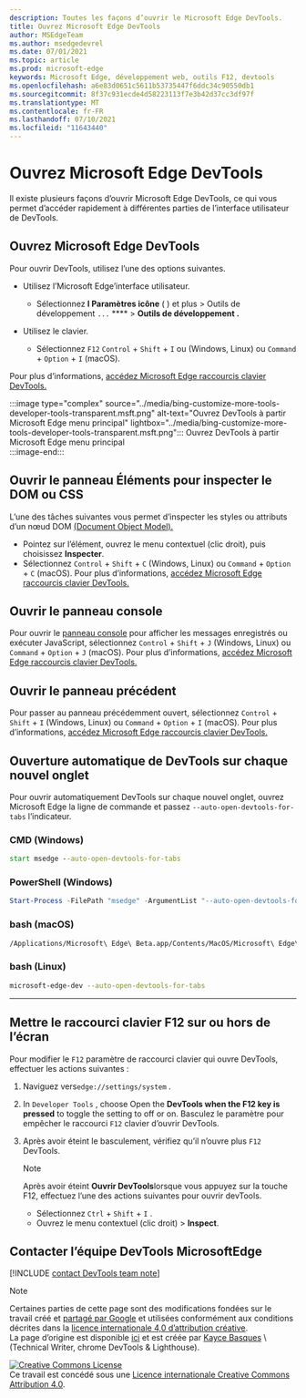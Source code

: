 ```yaml
---
description: Toutes les façons d’ouvrir le Microsoft Edge DevTools.
title: Ouvrez Microsoft Edge DevTools
author: MSEdgeTeam
ms.author: msedgedevrel
ms.date: 07/01/2021
ms.topic: article
ms.prod: microsoft-edge
keywords: Microsoft Edge, développement web, outils F12, devtools
ms.openlocfilehash: a6e83d0651c5611b53735447f6ddc34c90550db1
ms.sourcegitcommit: 8f37c931ecde4d58223113f7e3b42d37cc3df97f
ms.translationtype: MT
ms.contentlocale: fr-FR
ms.lasthandoff: 07/10/2021
ms.locfileid: "11643440"
---
```

<!-- Copyright Kayce Basques 

   Licensed under the Apache License, Version 2.0 (the "License");
   you may not use this file except in compliance with the License.
   You may obtain a copy of the License at

       https://www.apache.org/licenses/LICENSE-2.0

   Unless required by applicable law or agreed to in writing, software
   distributed under the License is distributed on an "AS IS" BASIS,
   WITHOUT WARRANTIES OR CONDITIONS OF ANY KIND, either express or implied.
   See the License for the specific language governing permissions and
   limitations under the License. -->
# <a name="open-microsoft-edge-devtools"></a>Ouvrez Microsoft Edge DevTools  

Il existe plusieurs façons d’ouvrir Microsoft Edge DevTools, ce qui vous permet d’accéder rapidement à différentes parties de l’interface utilisateur de DevTools. 

## <a name="open-microsoft-edge-devtools"></a>Ouvrez Microsoft Edge DevTools  

Pour ouvrir DevTools, utilisez l’une des options suivantes.  

*   Utilisez l’Microsoft Edge’interface utilisateur.
    *  Sélectionnez **l Paramètres icône** \( \) et plus > Outils de développement `...` ****  >   **Outils de développement .**  
    
*   Utilisez le clavier.  
    *   Sélectionnez `F12` `Control` + `Shift` + `I` ou \(Windows, Linux\) ou `Command` + `Option` + `I` \(macOS\).  

Pour plus d’informations, [accédez Microsoft Edge raccourcis clavier DevTools.][DevtoolsShortcutsIndex]  

:::image type="complex" source="../media/bing-customize-more-tools-developer-tools-transparent.msft.png" alt-text="Ouvrez DevTools à partir Microsoft Edge menu principal" lightbox="../media/bing-customize-more-tools-developer-tools-transparent.msft.png":::
   Ouvrez DevTools à partir Microsoft Edge menu principal  
:::image-end:::  

## <a name="open-the-elements-panel-to-inspect-the-dom-or-css"></a>Ouvrir le panneau Éléments pour inspecter le DOM ou CSS  

L’une des tâches suivantes vous permet d’inspecter les styles ou attributs d’un nœud DOM [\(Document Object Model\).](https://developer.mozilla.org/en-US/docs/Web/API/Document_Object_Model)

*   Pointez sur l’élément, ouvrez le menu contextuel \(clic droit\), puis choisissez **Inspecter**.  
*   Sélectionnez `Control` + `Shift` + `C` \(Windows, Linux\) ou `Command` + `Option` + `C` \(macOS\). Pour plus d’informations, [accédez Microsoft Edge raccourcis clavier DevTools.][DevtoolsShortcutsIndex]  

<!-- :::image type="complex" source="../media/bing-right-click-inspect.msft.png" alt-text="The Inspect option" lightbox="../media/bing-right-click-inspect.msft.png":::
   The **Inspect** option  
:::image-end:::  --> 

<!--Navigate to [Get Started With Viewing And Changing CSS][GetStartedCSS].  -->  

## <a name="open-the-console-panel"></a>Ouvrir le panneau console  

Pour ouvrir le [panneau console][DevtoolsConsoleIndex] pour afficher les messages enregistrés ou exécuter JavaScript, sélectionnez `Control` + `Shift` + `J` \(Windows, Linux\) ou `Command` + `Option` + `J` \(macOS\). Pour plus d’informations, [accédez Microsoft Edge raccourcis clavier DevTools.][DevtoolsShortcutsIndex]  

<!--Navigate to [Get Started With The Console][ConsoleGetStarted].  -->

## <a name="open-the-previous-panel"></a>Ouvrir le panneau précédent  

Pour passer au panneau précédemment ouvert, sélectionnez `Control` + `Shift` + `I` \(Windows, Linux\) ou `Command` + `Option` + `I` \(macOS\).  Pour plus d’informations, [accédez Microsoft Edge raccourcis clavier DevTools.][DevtoolsShortcutsIndex]  

## <a name="auto-open-devtools-on-every-new-tab"></a>Ouverture automatique de DevTools sur chaque nouvel onglet  

Pour ouvrir automatiquement DevTools sur chaque nouvel onglet, ouvrez Microsoft Edge la ligne de commande et passez `--auto-open-devtools-for-tabs` l’indicateur.  

### [<a name="cmd-windows"></a>CMD (Windows)](#tab/cmd-Windows/)  

<a id="auto-open-devtools-command-line"></a>  

```cmd
start msedge --auto-open-devtools-for-tabs
```  

### [<a name="powershell-windows"></a>PowerShell (Windows)](#tab/powershell-Windows/)  

<a id="auto-open-devtools-command-line"></a>  

```powershell
Start-Process -FilePath "msedge" -ArgumentList "--auto-open-devtools-for-tabs"
```  

### [<a name="bash-macos"></a>bash (macOS)](#tab/bash-macos/)  

<a id="auto-open-devtools-command-line"></a>  

```bash
/Applications/Microsoft\ Edge\ Beta.app/Contents/MacOS/Microsoft\ Edge\ Beta --auto-open-devtools-for-tabs
```  

### [<a name="bash-linux"></a>bash (Linux)](#tab/bash-linux/)  

<a id="auto-open-devtools-command-line"></a>  

```bash
microsoft-edge-dev --auto-open-devtools-for-tabs
```  

* * *  

## <a name="toggle-the-f12-keyboard-shortcut-on-or-off"></a>Mettre le raccourci clavier F12 sur ou hors de l’écran  

Pour modifier le `F12` paramètre de raccourci clavier qui ouvre DevTools, effectuer les actions suivantes :  

1.  Naviguez vers`edge://settings/system` .  
1.  In `Developer Tools` , choose Open the **DevTools when the F12 key is pressed** to toggle the setting to off or on. Basculez le paramètre pour empêcher le raccourci `F12` clavier d’ouvrir DevTools.  
1.  Après avoir éteint le basculement, vérifiez qu’il n’ouvre plus `F12` DevTools.  
    
    > [!NOTE]
    > Après avoir éteint **Ouvrir DevTools**lorsque vous appuyez sur la touche F12, effectuez l’une des actions suivantes pour ouvrir devTools.  
    > 
    > *   Sélectionnez `Ctrl` + `Shift` + `I` .  
    > *   Ouvrez le menu contextuel \(clic droit\) > **Inspect**.  
    
## <a name="getting-in-touch-with-the-microsoft-edge-devtools-team"></a>Contacter l’équipe DevTools MicrosoftEdge  

[!INCLUDE [contact DevTools team note](../includes/contact-devtools-team-note.md)]  

<!-- links -->  

[DevtoolsConsoleIndex]: ../console/index.md "Présentation de la console | Documents Microsoft"  
[DevtoolsShortcutsIndex]: ../shortcuts/index.md "Microsoft Edge Raccourcis clavier DevTools | Documents Microsoft"  

<!--[ConsoleGetStarted]: /microsoft-edge/devtools-guide-chromium/console/get-started ""  -->  
<!--[GetStartedCSS]: /microsoft-edge/devtools-guide-chromium/css "CSS"  -->

> [!NOTE]
> Certaines parties de cette page sont des modifications fondées sur le travail créé et [partagé par Google][GoogleSitePolicies] et utilisées conformément aux conditions décrites dans la [licence internationale 4,0 d’attribution créative][CCA4IL].  
> La page d’origine est disponible [ici](https://developers.google.com/web/tools/chrome-devtools/open) et est créée par [Kayce Basques][KayceBasques] \ (Technical Writer, chrome DevTools \& Lighthouse\).  

[![Creative Commons License][CCby4Image]][CCA4IL]  
Ce travail est concédé sous une [Licence internationale Creative Commons Attribution 4.0][CCA4IL].  

[CCA4IL]: https://creativecommons.org/licenses/by/4.0  
[CCby4Image]: https://i.creativecommons.org/l/by/4.0/88x31.png  
[GoogleSitePolicies]: https://developers.google.com/terms/site-policies  
[KayceBasques]: https://developers.google.com/web/resources/contributors#kayce-basques  
